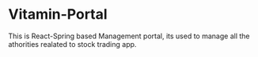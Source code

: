 # Vitamin-Portal
This is React-Spring based Management portal, its used to manage all the athorities realated to stock trading app.
